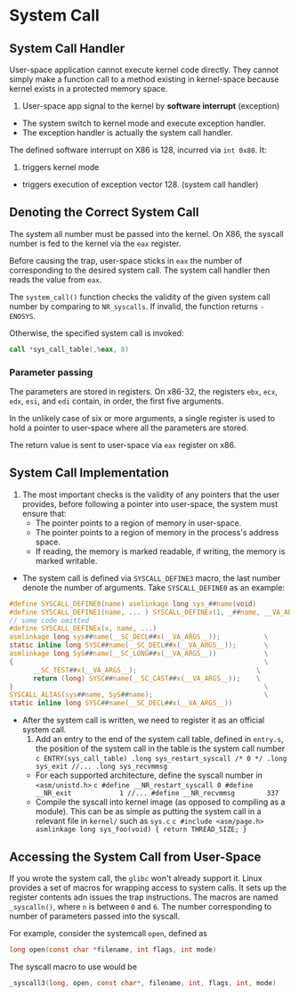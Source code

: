 # System Call
## System Call Handler
User-space application cannot execute kernel code directly. They cannot
simply make a function call to a method existing in kernel-space because
kernel exists in a protected memory space.

1. User-space app signal to the kernel by **software interrupt**
   (exception)
* The system switch to kernel mode and execute exception handler.
* The exception handler is actually the system call handler.

The defined software interrupt on X86 is 128, incurred via `int 0x80`. It:

1. triggers kernel mode
* triggers execution of exception vector 128. (system call handler)

## Denoting the Correct System Call
The system all number must be passed into the kernel. On X86, the syscall
number is fed to the kernel via the `eax` register.

Before causing the trap, user-space sticks in `eax` the number of
corresponding to the desired system call. The system call handler then
reads the value from `eax`.

The `system_call()` function checks the validity of the given system call
number by comparing to `NR_syscalls`. If invalid, the function returns
`-ENOSYS`.

Otherwise, the specified system call is invoked:
```asm
call *sys_call_table(,%eax, 8)
```
### Parameter passing
The parameters are stored in registers. On x86-32, the registers `ebx`,
`ecx`, `edx`, `esi`, and `edi` contain, in order, the first five
arguments.

In the unlikely case of six or more arguments, a single register is used
to hold a pointer to user-space where all the parameters are stored. 

The return value is sent to user-space via `eax` register on x86.

## System Call Implementation
1. The most important checks is the validity of any pointers that the user
   provides, before following a pointer into user-space, the system must
   ensure that:
    - The pointer points to a region of memory in user-space.
    - The pointer points to a region of memory in the process's address
      space.
    - If reading, the memory is marked readable, if writing, the memory is
      marked writable.
* The system call is defined via `SYSCALL_DEFINE3` macro, the last number
  denote the number of arguments. Take `SYSCALL_DEFINE0` as an example:
```c
#define SYSCALL_DEFINE0(name) asmlinkage long sys_##name(void)
#define SYSCALL_DEFINE1(name, ... ) SYSCALL_DEFINEx(1, _##name, __VA_ARGS__)
// some code omitted
#define SYSCALL_DEFINEx(x, name, ...)                                   \
asmlinkage long sys##name(__SC_DECL##x(__VA_ARGS__));           \
static inline long SYSC##name(__SC_DECL##x(__VA_ARGS__));       \
asmlinkage long SyS##name(__SC_LONG##x(__VA_ARGS__))            \
{                                                               \
      __SC_TEST##x(__VA_ARGS__);                              \
      return (long) SYSC##name(__SC_CAST##x(__VA_ARGS__));    \
}                                                               \
SYSCALL_ALIAS(sys##name, SyS##name);                            \
static inline long SYSC##name(__SC_DECL##x(__VA_ARGS__))
```
* After the system call is written, we need to register it as an official
  system call.
    1. Add an entry to the end of the system call table, defined in
       `entry.s`, the position of the system call  in the table is the
       system call number
           ```c
           ENTRY(sys_call_table)
               .long sys_restart_syscall /* 0 */
               .long sys_exit
               //...
               .long sys_recvmmsg
            ```
    * For each supported architecture, define the syscall number in
      `<asm/unistd.h>`
          ```c
          #define __NR_restart_syscall 0
          #define __NR_exit            1
          //...
          #define __NR_recvmmsg        337
          ```
    * Compile the syscall into kernel image (as opposed to compiling as a
      module). This can be as simple as putting the system call in a
      relevant file in `kernel/` such as `sys.c`
          ```c
          #include <asm/page.h>
          asmlinkage long sys_foo(void) {
              return THREAD_SIZE;
          }
          ```

## Accessing the System Call from User-Space
If you wrote the system call, the `glibc` won't already support it. Linux
provides a set of macros for wrapping access to system calls. It sets up
the register contents adn issues the trap instructions. The macros are
named `_syscalln()`, where `n` is between `0` and `6`. The number
corresponding to number of parameters passed into the syscall.

For example, consider the systemcall `open`, defined as 
```c
long open(const char *filename, int flags, int mode)
```
The syscall macro to use would be
```c
_syscall3(long, open, const char*, filename, int, flags, int, mode)
```
